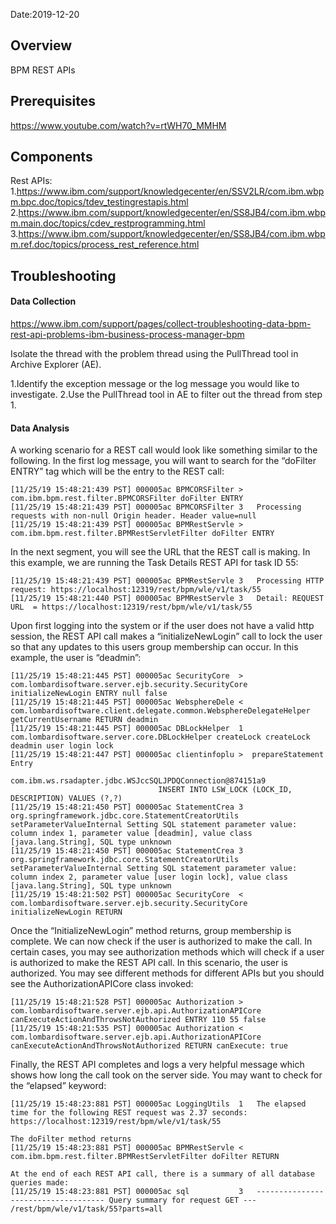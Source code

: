 Date:2019-12-20

## Overview

BPM REST APIs

## Prerequisites

https://www.youtube.com/watch?v=rtWH70_MMHM

## Components

Rest APIs:
1.https://www.ibm.com/support/knowledgecenter/en/SSV2LR/com.ibm.wbpm.bpc.doc/topics/tdev_testingrestapis.html
2.https://www.ibm.com/support/knowledgecenter/en/SS8JB4/com.ibm.wbpm.main.doc/topics/cdev_restprogramming.html
3.https://www.ibm.com/support/knowledgecenter/en/SS8JB4/com.ibm.wbpm.ref.doc/topics/process_rest_reference.html

## Troubleshooting

#### Data Collection
https://www.ibm.com/support/pages/collect-troubleshooting-data-bpm-rest-api-problems-ibm-business-process-manager-bpm

Isolate the thread with the problem thread using the PullThread tool in Archive Explorer (AE).

1.Identify the exception message or the log message you would like to investigate.
2.Use the PullThread tool in AE to filter out the thread from step 1.

#### Data Analysis

A working scenario for a REST call would look like something similar to the following. In the first log message, you will want to search for the “doFilter ENTRY” tag which will be the entry to the REST call:
```
[11/25/19 15:48:21:439 PST] 000005ac BPMCORSFilter > com.ibm.bpm.rest.filter.BPMCORSFilter doFilter ENTRY
[11/25/19 15:48:21:439 PST] 000005ac BPMCORSFilter 3   Processing requests with non-null Origin header. Header value=null
[11/25/19 15:48:21:439 PST] 000005ac BPMRestServle > com.ibm.bpm.rest.filter.BPMRestServletFilter doFilter ENTRY
```
In the next segment, you will see the URL that the REST call is making. In this example, we are running the Task Details REST API for task ID 55:
```
[11/25/19 15:48:21:439 PST] 000005ac BPMRestServle 3   Processing HTTP request: https://localhost:12319/rest/bpm/wle/v1/task/55
[11/25/19 15:48:21:440 PST] 000005ac BPMRestServle 3   Detail: REQUEST URL  = https://localhost:12319/rest/bpm/wle/v1/task/55
```
Upon first logging into the system or if the user does not have a valid http session, the REST API call makes a “initializeNewLogin” call to lock the user so that any updates to this users group membership can occur. In this example, the user is “deadmin”:
```
[11/25/19 15:48:21:445 PST] 000005ac SecurityCore  > com.lombardisoftware.server.ejb.security.SecurityCore initializeNewLogin ENTRY null false
[11/25/19 15:48:21:445 PST] 000005ac WebsphereDele < com.lombardisoftware.client.delegate.common.WebsphereDelegateHelper getCurrentUsername RETURN deadmin
[11/25/19 15:48:21:445 PST] 000005ac DBLockHelper  1 com.lombardisoftware.server.core.DBLockHelper createLock createLock deadmin user login lock
[11/25/19 15:48:21:447 PST] 000005ac clientinfoplu >  prepareStatement Entry
                                 com.ibm.ws.rsadapter.jdbc.WSJccSQLJPDQConnection@874151a9
                                 INSERT INTO LSW_LOCK (LOCK_ID, DESCRIPTION) VALUES (?,?)
[11/25/19 15:48:21:450 PST] 000005ac StatementCrea 3 org.springframework.jdbc.core.StatementCreatorUtils setParameterValueInternal Setting SQL statement parameter value: column index 1, parameter value [deadmin], value class [java.lang.String], SQL type unknown
[11/25/19 15:48:21:450 PST] 000005ac StatementCrea 3 org.springframework.jdbc.core.StatementCreatorUtils setParameterValueInternal Setting SQL statement parameter value: column index 2, parameter value [user login lock], value class [java.lang.String], SQL type unknown
[11/25/19 15:48:21:502 PST] 000005ac SecurityCore  < com.lombardisoftware.server.ejb.security.SecurityCore initializeNewLogin RETURN
```
Once the “InitializeNewLogin” method returns, group membership is complete. We can now check if the user is authorized to make the call. In certain cases, you may see authorization methods which will check if a user is authorized to make the REST API call. In this scenario, the user is authorized. You may see different methods for different APIs but you should see the AuthorizationAPICore class invoked:
```
[11/25/19 15:48:21:528 PST] 000005ac Authorization > com.lombardisoftware.server.ejb.api.AuthorizationAPICore canExecuteActionAndThrowsNotAuthorized ENTRY 110 55 false
[11/25/19 15:48:21:535 PST] 000005ac Authorization < com.lombardisoftware.server.ejb.api.AuthorizationAPICore canExecuteActionAndThrowsNotAuthorized RETURN canExecute: true
```
Finally, the REST API completes and logs a very helpful message which shows how long the call took on the server side. You may want to check for the “elapsed” keyword:
```
[11/25/19 15:48:23:881 PST] 000005ac LoggingUtils  1   The elapsed time for the following REST request was 2.37 seconds: https://localhost:12319/rest/bpm/wle/v1/task/55

The doFilter method returns
[11/25/19 15:48:23:881 PST] 000005ac BPMRestServle < com.ibm.bpm.rest.filter.BPMRestServletFilter doFilter RETURN

At the end of each REST API call, there is a summary of all database queries made:
[11/25/19 15:48:23:881 PST] 000005ac sql           3   ------------------------------------ Query summary for request GET --- /rest/bpm/wle/v1/task/55?parts=all
```
